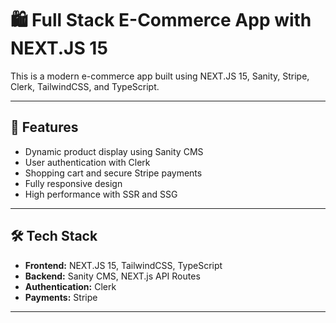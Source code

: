 # 🛍️ Full Stack E-Commerce App with NEXT.JS 15  

This is a modern e-commerce app built using NEXT.JS 15, Sanity, Stripe, Clerk, TailwindCSS, and TypeScript.  

---

## 🚀 Features  
- Dynamic product display using Sanity CMS  
- User authentication with Clerk  
- Shopping cart and secure Stripe payments  
- Fully responsive design  
- High performance with SSR and SSG  

---

## 🛠️ Tech Stack  
- **Frontend:** NEXT.JS 15, TailwindCSS, TypeScript  
- **Backend:** Sanity CMS, NEXT.js API Routes  
- **Authentication:** Clerk  
- **Payments:** Stripe  

---
